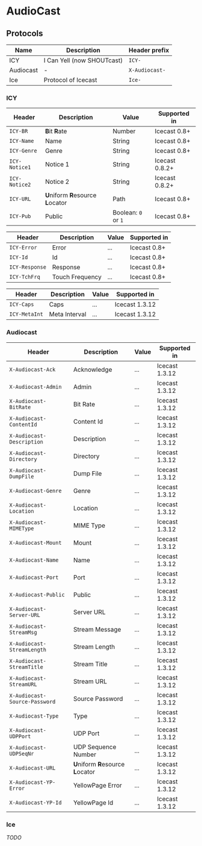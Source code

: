 # AudioCast

## Protocols

| Name | Description | Header prefix |
| -- | -- | -- |
| ICY | I Can Yell (now SHOUTcast) | `ICY-` |
| Audiocast | - | `X-Audiocast-` |
| Ice | Protocol of Icecast | `Ice-`

### ICY

| Header | Description | Value | Supported in |
| -- | -- | -- | -- |
| `ICY-BR` | **B**it **R**ate | Number | Icecast 0.8+ |
| `ICY-Name` | Name | String | Icecast 0.8+ |
| `ICY-Genre` | Genre | String | Icecast 0.8+ |
| `ICY-Notice1` | Notice 1 | String | Icecast 0.8.2+ |
| `ICY-Notice2` | Notice 2 | String | Icecast 0.8.2+ |
| `ICY-URL` | **U**niform **R**esource **L**ocator | Path | Icecast 0.8+ |
| `ICY-Pub` | Public | Boolean: `0` or `1` | Icecast 0.8+ |

| Header | Description | Value | Supported in |
| -- | -- | -- | -- |
| `ICY-Error` | Error | ... | Icecast 0.8+ |
| `ICY-Id` | Id | ... | Icecast 0.8+ |
| `ICY-Response` | Response | ... | Icecast 0.8+ |
| `ICY-TchFrq` | Touch Frequency | ... | Icecast 0.8+ |


| Header | Description | Value | Supported in |
| -- | -- | -- | -- |
| `ICY-Caps` | Caps | ... | Icecast 1.3.12 |
| `ICY-MetaInt` | Meta Interval | ... | Icecast 1.3.12 |

### Audiocast

| Header | Description | Value | Supported in |
| -- | -- | -- | -- |
| `X-Audiocast-Ack` | Acknowledge | ... | Icecast 1.3.12 |
| `X-Audiocast-Admin` | Admin | ... | Icecast 1.3.12 |
| `X-Audiocast-BitRate` | Bit Rate | ... | Icecast 1.3.12 |
| `X-Audiocast-ContentId` | Content Id | ... | Icecast 1.3.12 |
| `X-Audiocast-Description` | Description | ... | Icecast 1.3.12 |
| `X-Audiocast-Directory` | Directory | ... | Icecast 1.3.12 |
| `X-Audiocast-DumpFile` | Dump File | ... | Icecast 1.3.12 |
| `X-Audiocast-Genre` | Genre | ... | Icecast 1.3.12 |
| `X-Audiocast-Location` | Location | ... | Icecast 1.3.12 |
| `X-Audiocast-MIMEType` | MIME Type | ... | Icecast 1.3.12 |
| `X-Audiocast-Mount` | Mount | ... | Icecast 1.3.12 |
| `X-Audiocast-Name` | Name | ... | Icecast 1.3.12 |
| `X-Audiocast-Port` | Port | ... | Icecast 1.3.12 |
| `X-Audiocast-Public` | Public | ... | Icecast 1.3.12 |
| `X-Audiocast-Server-URL` | Server URL | ... | Icecast 1.3.12 |
| `X-Audiocast-StreamMsg` | Stream Message | ... | Icecast 1.3.12 |
| `X-Audiocast-StreamLength` | Stream Length | ... | Icecast 1.3.12 |
| `X-Audiocast-StreamTitle` | Stream Title | ... | Icecast 1.3.12 |
| `X-Audiocast-StreamURL` | Stream URL | ... | Icecast 1.3.12 |
| `X-Audiocast-Source-Password` | Source Password | ... | Icecast 1.3.12 |
| `X-Audiocast-Type` | Type | ... | Icecast 1.3.12 |
| `X-Audiocast-UDPPort` | UDP Port | ... | Icecast 1.3.12 |
| `X-Audiocast-UDPSeqNr` | UDP Sequence Number | ... | Icecast 1.3.12 |
| `X-Audiocast-URL` | **U**niform **R**esource **L**ocator | ... | Icecast 1.3.12 |
| `X-Audiocast-YP-Error` | YellowPage Error | ... | Icecast 1.3.12 |
| `X-Audiocast-YP-Id` | YellowPage Id | ... | Icecast 1.3.12 |

### Ice

_TODO_
